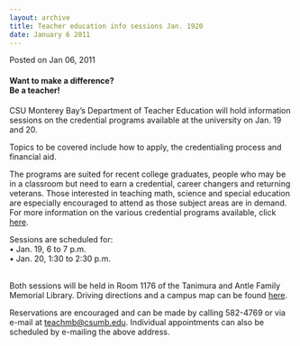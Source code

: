 ```yaml
---
layout: archive
title: Teacher education info sessions Jan. 1920
date: January 6 2011
---
```





<span class="date">Posted on Jan 06, 2011    </span>
<h4>Want to make a difference?<br>
Be a teacher!</br></h4>
<p>CSU Monterey Bay&#x2019;s Department of Teacher Education will hold
information sessions on the credential programs available at the
university on Jan. 19 and 20.</p>
<p>Topics to be covered include how to apply, the credentialing
process and financial aid.</p>
<p>The programs are suited for recent college graduates, people who
may be in a classroom but need to earn a credential, career
changers and returning veterans. Those interested in teaching math,
science and special education are especially encouraged to attend
as those subject areas are in demand. For more information on the
various credential programs available, click <a href="http://csumb.edu/teach" rel="nofollow">here</a>.</p>
<p>Sessions are scheduled for:<br>
&#x2022; Jan. 19, 6 to 7 p.m.<br>
&#x2022; Jan. 20, 1:30 to 2:30 p.m.</br></br></p>
<p>Both sessions will be held in Room 1176 of the Tanimura and
Antle Family Memorial Library. Driving directions and a campus map
can be found <a href="http://csumb.edu/map" rel="nofollow">here</a>.</p>
<p>Reservations are encouraged and can be made by calling 582-4769
or via e-mail at <a href="mailto:teachmb@csumb.edu">teachmb@csumb.edu</a>. Individual
appointments can also be scheduled by e-mailing the above
address.<br>
&#xA0;</br></p>






